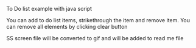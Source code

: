 To Do list example with java script

You can add to do list items, strikethrough the item and remove item.
You can remove all elements by clicking clear button

SS screen file will be converted to gif and will be added to read me file
